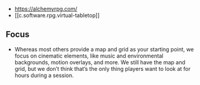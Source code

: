 
- https://alchemyrpg.com/
- [[c.software.rpg.virtual-tabletop]]

## Focus

- Whereas most others provide a map and grid as your starting point, we focus on cinematic elements, like music and environmental backgrounds, motion overlays, and more. We still have the map and grid, but we don’t think that’s the only thing players want to look at for hours during a session.